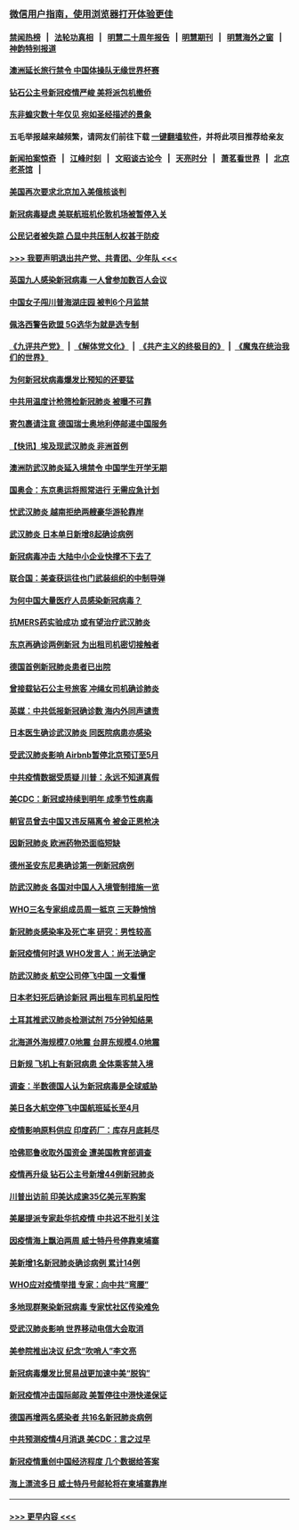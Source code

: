 ### [微信用户指南，使用浏览器打开体验更佳](https://github.com/gfw-breaker/banned-news1/blob/master/indexes/wechat-guide.md?t=0)
#### [禁闻热榜](热点新闻.md?t=0)  &nbsp;&nbsp;|&nbsp;&nbsp; [法轮功真相](https://github.com/gfw-breaker/truth/blob/master/README.md?t=0) &nbsp;&nbsp;|&nbsp;&nbsp; [明慧二十周年报告](https://github.com/gfw-breaker/mh-reports/blob/master/README.md?t=0) &nbsp;&nbsp;|&nbsp;&nbsp;[明慧期刊](https://github.com/gfw-breaker/mh-qikan) &nbsp;&nbsp;|&nbsp;&nbsp; [明慧海外之窗](https://github.com/gfw-breaker/mh-news/blob/master/README.md?t=0) &nbsp;&nbsp;|&nbsp;&nbsp; [神韵特别报道](https://github.com/gfw-breaker/mh-news/blob/master/shenyun.md?t=0)
#### [澳洲延长旅行禁令 中国体操队无缘世界杯赛](../pages/nsc418/n11870446.md?t=02151555) 
#### [钻石公主号新冠疫情严峻 美将派包机撤侨](../pages/nsc418/n11870505.md?t=02151555) 
#### [东非蝗灾数十年仅见 宛如圣经描述的景象](../pages/nsc418/n11870398.md?t=02151555) 
#### 五毛举报越来越频繁，请网友们前往下载 [一键翻墙软件](https://github.com/gfw-breaker/ssr-accounts)，并将此项目推荐给亲友
#### [新闻拍案惊奇](https://github.com/gfw-breaker/banned-news1/blob/master/pages/link4.md) &nbsp;&nbsp;|&nbsp;&nbsp; [江峰时刻](https://github.com/gfw-breaker/banned-news1/blob/master/pages/link4.md) &nbsp;&nbsp;|&nbsp;&nbsp; [文昭谈古论今](https://github.com/gfw-breaker/banned-news1/blob/master/pages/link4.md) &nbsp;&nbsp;|&nbsp;&nbsp; [天亮时分](https://github.com/gfw-breaker/banned-news1/blob/master/pages/link4.md) &nbsp;&nbsp;|&nbsp;&nbsp; [萧茗看世界](https://github.com/gfw-breaker/banned-news1/blob/master/pages/link4.md) &nbsp;&nbsp;|&nbsp;&nbsp; [北京老茶馆](https://github.com/gfw-breaker/banned-news1/blob/master/pages/link4.md) &nbsp;&nbsp;|&nbsp;&nbsp; 
#### [美国再次要求北京加入美俄核谈判](../pages/nsc418/n11870138.md?t=02151555) 
#### [新冠病毒疑虑 美联航班机伦敦机场被暂停入关](../pages/nsc418/n11870015.md?t=02151555) 
#### [公民记者被失踪 凸显中共压制人权甚于防疫](../pages/nsc418/n11870042.md?t=02151555) 
#### [>>> 我要声明退出共产党、共青团、少年队 <<<](https://github.com/begood0513/goodnews/blob/master/quit/letter.md) 
#### [英国九人感染新冠病毒 一人曾参加数百人会议](../pages/nsc418/n11869987.md?t=02151555) 
#### [中国女子闯川普海湖庄园 被判6个月监禁](../pages/nsc418/n11869919.md?t=02151555) 
#### [佩洛西警告欧盟 5G选华为就是选专制](../pages/nsc418/n11869898.md?t=02151555) 
#### [《九评共产党》](https://github.com/begood0513/9ping.md/blob/master/README.md) &nbsp;|&nbsp; [《解体党文化》](../../../../jtdwh.md/blob/master/README.md)  &nbsp;|&nbsp; [《共产主义的终极目的》](../../../../gczydzjmd.md/blob/master/README.md) &nbsp;|&nbsp; [《魔鬼在统治我们的世界》](../../../../mgztzwmdsj.md/blob/master/README.md) 
#### [为何新冠状病毒爆发比预知的还要猛](../pages/nsc418/n11869828.md?t=02151555) 
#### [中共用温度计枪筛检新冠肺炎 被曝不可靠](../pages/nsc418/n11869707.md?t=02151555) 
#### [寄包裹请注意 德国瑞士奥地利停邮递中国服务](../pages/nsc418/n11869727.md?t=02151555) 
#### [【快讯】埃及现武汉肺炎 非洲首例](../pages/nsc418/n11869766.md?t=02151555) 
#### [澳洲防武汉肺炎延入境禁令 中国学生开学无期](../pages/nsc418/n11869546.md?t=02151555) 
#### [国奥会：东京奥运将照常进行 无需应急计划](../pages/nsc418/n11869422.md?t=02151555) 
#### [忧武汉肺炎 越南拒绝两艘豪华游轮靠岸](../pages/nsc418/n11867444.md?t=02151555) 
#### [武汉肺炎 日本单日新增8起确诊病例](../pages/nsc418/n11869272.md?t=02151555) 
#### [新冠病毒冲击 大陆中小企业快撑不下去了](../pages/nsc418/n11869259.md?t=02151555) 
#### [联合国：美查获运往也门武装组织的中制导弹](../pages/nsc418/n11868677.md?t=02151555) 
#### [为何中国大量医疗人员感染新冠病毒？](../pages/nsc418/n11869001.md?t=02151555) 
#### [抗MERS药实验成功 或有望治疗武汉肺炎](../pages/nsc418/n11868912.md?t=02151555) 
#### [东京再确诊两例新冠 为出租司机密切接触者](../pages/nsc418/n11868770.md?t=02151555) 
#### [德国首例新冠肺炎患者已出院](../pages/nsc418/n11868714.md?t=02151555) 
#### [曾接载钻石公主号旅客 冲绳女司机确诊肺炎](../pages/nsc418/n11868610.md?t=02151555) 
#### [英媒：中共低报新冠确诊数 海内外同声谴责](../pages/nsc418/n11867421.md?t=02151555) 
#### [日本医生确诊武汉肺炎 同医院病患亦感染](../pages/nsc418/n11867779.md?t=02151555) 
#### [受武汉肺炎影响 Airbnb暂停北京预订至5月](../pages/nsc418/n11867428.md?t=02151555) 
#### [中共疫情数据受质疑 川普：永远不知道真假](../pages/nsc418/n11867195.md?t=02151555) 
#### [美CDC：新冠或持续到明年 成季节性病毒](../pages/nsc418/n11867279.md?t=02151555) 
#### [朝官员曾去中国又违反隔离令 被金正恩枪决](../pages/nsc418/n11867087.md?t=02151555) 
#### [因新冠肺炎 欧洲药物恐面临短缺](../pages/nsc418/n11867036.md?t=02151555) 
#### [德州圣安东尼奥确诊第一例新冠病例](../pages/nsc418/n11867194.md?t=02151555) 
#### [防武汉肺炎 各国对中国人入境管制措施一览](../pages/nsc418/n11838726.md?t=02151555) 
#### [WHO三名专家组成员周一抵京 三天静悄悄](../pages/nsc418/n11866947.md?t=02151555) 
#### [新冠肺炎感染率及死亡率 研究：男性较高](../pages/nsc418/n11866956.md?t=02151555) 
#### [新冠疫情何时退 WHO发言人：尚无法确定](../pages/nsc418/n11866864.md?t=02151555) 
#### [防武汉肺炎 航空公司停飞中国 一文看懂](../pages/nsc418/n11866800.md?t=02151555) 
#### [日本老妇死后确诊新冠 两出租车司机呈阳性](../pages/nsc418/n11866755.md?t=02151555) 
#### [土耳其推武汉肺炎检测试剂 75分钟知结果](../pages/nsc418/n11866520.md?t=02151555) 
#### [北海道外海规模7.0地震 台屏东规模4.0地震](../pages/nsc418/n11866262.md?t=02151555) 
#### [日新规 飞机上有新冠病患 全体乘客禁入境](../pages/nsc418/n11866233.md?t=02151555) 
#### [调查：半数德国人认为新冠病毒是全球威胁](../pages/nsc418/n11866687.md?t=02151555) 
#### [美日各大航空停飞中国航班延长至4月](../pages/nsc418/n11865980.md?t=02151555) 
#### [疫情影响原料供应 印度药厂：库存月底耗尽](../pages/nsc418/n11865151.md?t=02151555) 
#### [哈佛耶鲁收取外国资金 遭美国教育部调查](../pages/nsc418/n11864950.md?t=02151555) 
#### [疫情再升级 钻石公主号新增44例新冠肺炎](../pages/nsc418/n11865033.md?t=02151555) 
#### [川普出访前 印美达成逾35亿美元军购案](../pages/nsc418/n11865444.md?t=02151555) 
#### [美屡提派专家赴华抗疫情 中共迟不批引关注](../pages/nsc418/n11864719.md?t=02151555) 
#### [因疫情海上飘泊两周 威士特丹号停靠柬埔寨](../pages/nsc418/n11865007.md?t=02151555) 
#### [美新增1名新冠肺炎确诊病例 累计14例](../pages/nsc418/n11864893.md?t=02151555) 
#### [WHO应对疫情举措 专家：向中共“弯腰”](../pages/nsc418/n11864727.md?t=02151555) 
#### [多地现群聚染新冠病毒 专家忧社区传染难免](../pages/nsc418/n11864715.md?t=02151555) 
#### [受武汉肺炎影响 世界移动电信大会取消](../pages/nsc418/n11864629.md?t=02151555) 
#### [美参院推出决议 纪念“吹哨人”李文亮](../pages/nsc418/n11863852.md?t=02151555) 
#### [新冠病毒爆发比贸易战更加速中美“脱钩”](../pages/nsc418/n11864470.md?t=02151555) 
#### [新冠疫情冲击国际邮政 美暂停往中港快递保证](../pages/nsc418/n11864207.md?t=02151555) 
#### [德国再增两名感染者 共16名新冠肺炎病例](../pages/nsc418/n11864293.md?t=02151555) 
#### [中共预测疫情4月消退 美CDC：言之过早](../pages/nsc418/n11864310.md?t=02151555) 
#### [新冠疫情重创中国经济程度 几个数据给答案](../pages/nsc418/n11864203.md?t=02151555) 
#### [海上漂流多日 威士特丹号邮轮将在柬埔寨靠岸](../pages/nsc418/n11864029.md?t=02151555) 

----
#### [ >>> 更早内容 <<< ](../indexes/nsc418-earlier.md)
